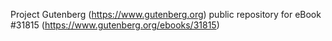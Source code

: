 Project Gutenberg (https://www.gutenberg.org) public repository for eBook #31815 (https://www.gutenberg.org/ebooks/31815)
